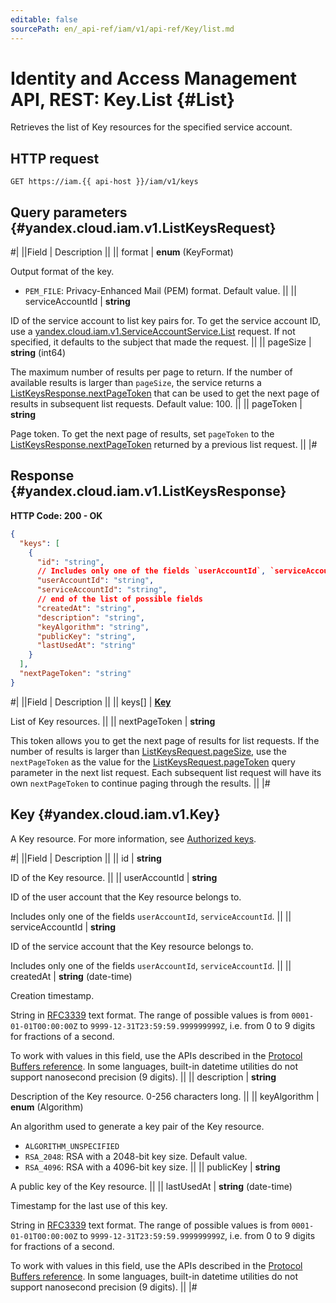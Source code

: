 ```yaml
---
editable: false
sourcePath: en/_api-ref/iam/v1/api-ref/Key/list.md
---
```


# Identity and Access Management API, REST: Key.List {#List}

Retrieves the list of Key resources for the specified service account.

## HTTP request

```
GET https://iam.{{ api-host }}/iam/v1/keys
```

## Query parameters {#yandex.cloud.iam.v1.ListKeysRequest}

#|
||Field | Description ||
|| format | **enum** (KeyFormat)

Output format of the key.

- `PEM_FILE`: Privacy-Enhanced Mail (PEM) format. Default value. ||
|| serviceAccountId | **string**

ID of the service account to list key pairs for.
To get the service account ID, use a [yandex.cloud.iam.v1.ServiceAccountService.List](/docs/iam/api-ref/ServiceAccount/list#List) request.
If not specified, it defaults to the subject that made the request. ||
|| pageSize | **string** (int64)

The maximum number of results per page to return. If the number of available
results is larger than `pageSize`,
the service returns a [ListKeysResponse.nextPageToken](#yandex.cloud.iam.v1.ListKeysResponse)
that can be used to get the next page of results in subsequent list requests.
Default value: 100. ||
|| pageToken | **string**

Page token. To get the next page of results, set `pageToken` to the
[ListKeysResponse.nextPageToken](#yandex.cloud.iam.v1.ListKeysResponse) returned by a previous list request. ||
|#

## Response {#yandex.cloud.iam.v1.ListKeysResponse}

**HTTP Code: 200 - OK**

```json
{
  "keys": [
    {
      "id": "string",
      // Includes only one of the fields `userAccountId`, `serviceAccountId`
      "userAccountId": "string",
      "serviceAccountId": "string",
      // end of the list of possible fields
      "createdAt": "string",
      "description": "string",
      "keyAlgorithm": "string",
      "publicKey": "string",
      "lastUsedAt": "string"
    }
  ],
  "nextPageToken": "string"
}
```

#|
||Field | Description ||
|| keys[] | **[Key](#yandex.cloud.iam.v1.Key)**

List of Key resources. ||
|| nextPageToken | **string**

This token allows you to get the next page of results for list requests. If the number of results
is larger than [ListKeysRequest.pageSize](#yandex.cloud.iam.v1.ListKeysRequest), use
the `nextPageToken` as the value
for the [ListKeysRequest.pageToken](#yandex.cloud.iam.v1.ListKeysRequest) query parameter
in the next list request. Each subsequent list request will have its own
`nextPageToken` to continue paging through the results. ||
|#

## Key {#yandex.cloud.iam.v1.Key}

A Key resource. For more information, see [Authorized keys](/docs/iam/concepts/authorization/key).

#|
||Field | Description ||
|| id | **string**

ID of the Key resource. ||
|| userAccountId | **string**

ID of the user account that the Key resource belongs to.

Includes only one of the fields `userAccountId`, `serviceAccountId`. ||
|| serviceAccountId | **string**

ID of the service account that the Key resource belongs to.

Includes only one of the fields `userAccountId`, `serviceAccountId`. ||
|| createdAt | **string** (date-time)

Creation timestamp.

String in [RFC3339](https://www.ietf.org/rfc/rfc3339.txt) text format. The range of possible values is from
`0001-01-01T00:00:00Z` to `9999-12-31T23:59:59.999999999Z`, i.e. from 0 to 9 digits for fractions of a second.

To work with values in this field, use the APIs described in the
[Protocol Buffers reference](https://developers.google.com/protocol-buffers/docs/reference/overview).
In some languages, built-in datetime utilities do not support nanosecond precision (9 digits). ||
|| description | **string**

Description of the Key resource. 0-256 characters long. ||
|| keyAlgorithm | **enum** (Algorithm)

An algorithm used to generate a key pair of the Key resource.

- `ALGORITHM_UNSPECIFIED`
- `RSA_2048`: RSA with a 2048-bit key size. Default value.
- `RSA_4096`: RSA with a 4096-bit key size. ||
|| publicKey | **string**

A public key of the Key resource. ||
|| lastUsedAt | **string** (date-time)

Timestamp for the last use of this key.

String in [RFC3339](https://www.ietf.org/rfc/rfc3339.txt) text format. The range of possible values is from
`0001-01-01T00:00:00Z` to `9999-12-31T23:59:59.999999999Z`, i.e. from 0 to 9 digits for fractions of a second.

To work with values in this field, use the APIs described in the
[Protocol Buffers reference](https://developers.google.com/protocol-buffers/docs/reference/overview).
In some languages, built-in datetime utilities do not support nanosecond precision (9 digits). ||
|#